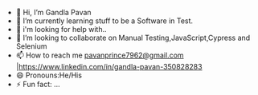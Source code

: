 - 👋 Hi, I’m Gandla Pavan
- 🌱 I’m currently learning stuff to be a Software in Test.
- 👀 i'm looking for help with..
- 💞️ I’m looking to collaborate on Manual Testing,JavaScript,Cypress and Selenium
- 📫 How to reach me pavanprince7962@gmail.com |https://www.linkedin.com/in/gandla-pavan-350828283
- 😄 Pronouns:He/His
- ⚡ Fun fact: ...

<!---
pavan132-p/pavan132-p is a ✨ special ✨ repository because its `README.md` (this file) appears on your GitHub profile.
You can click the Preview link to take a look at your changes.
--->
